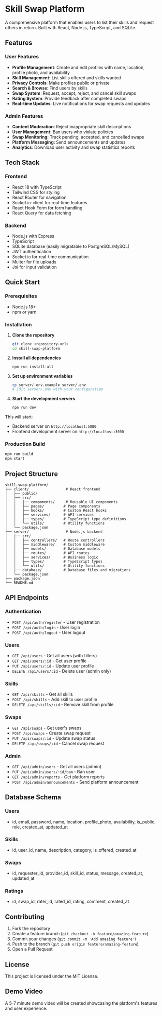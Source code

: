 # Skill Swap Platform

A comprehensive platform that enables users to list their skills and request others in return. Built with React, Node.js, TypeScript, and SQLite.

## Features

### User Features
- **Profile Management**: Create and edit profiles with name, location, profile photo, and availability
- **Skill Management**: List skills offered and skills wanted
- **Privacy Controls**: Make profiles public or private
- **Search & Browse**: Find users by skills
- **Swap System**: Request, accept, reject, and cancel skill swaps
- **Rating System**: Provide feedback after completed swaps
- **Real-time Updates**: Live notifications for swap requests and updates

### Admin Features
- **Content Moderation**: Reject inappropriate skill descriptions
- **User Management**: Ban users who violate policies
- **Swap Monitoring**: Track pending, accepted, and cancelled swaps
- **Platform Messaging**: Send announcements and updates
- **Analytics**: Download user activity and swap statistics reports

## Tech Stack

### Frontend
- React 18 with TypeScript
- Tailwind CSS for styling
- React Router for navigation
- Socket.io-client for real-time features
- React Hook Form for form handling
- React Query for data fetching

### Backend
- Node.js with Express
- TypeScript
- SQLite database (easily migratable to PostgreSQL/MySQL)
- JWT authentication
- Socket.io for real-time communication
- Multer for file uploads
- Joi for input validation

## Quick Start

### Prerequisites
- Node.js 18+ 
- npm or yarn

### Installation

1. **Clone the repository**
   ```bash
   git clone <repository-url>
   cd skill-swap-platform
   ```

2. **Install all dependencies**
   ```bash
   npm run install-all
   ```

3. **Set up environment variables**
   ```bash
   cp server/.env.example server/.env
   # Edit server/.env with your configuration
   ```

4. **Start the development servers**
   ```bash
   npm run dev
   ```

This will start:
- Backend server on `http://localhost:5000`
- Frontend development server on `http://localhost:3000`

### Production Build

```bash
npm run build
npm start
```

## Project Structure

```
skill-swap-platform/
├── client/                 # React frontend
│   ├── public/
│   ├── src/
│   │   ├── components/     # Reusable UI components
│   │   ├── pages/         # Page components
│   │   ├── hooks/         # Custom React hooks
│   │   ├── services/      # API services
│   │   ├── types/         # TypeScript type definitions
│   │   └── utils/         # Utility functions
│   └── package.json
├── server/                 # Node.js backend
│   ├── src/
│   │   ├── controllers/   # Route controllers
│   │   ├── middleware/    # Custom middleware
│   │   ├── models/        # Database models
│   │   ├── routes/        # API routes
│   │   ├── services/      # Business logic
│   │   ├── types/         # TypeScript types
│   │   └── utils/         # Utility functions
│   ├── database/          # Database files and migrations
│   └── package.json
├── package.json
└── README.md
```

## API Endpoints

### Authentication
- `POST /api/auth/register` - User registration
- `POST /api/auth/login` - User login
- `POST /api/auth/logout` - User logout

### Users
- `GET /api/users` - Get all users (with filters)
- `GET /api/users/:id` - Get user profile
- `PUT /api/users/:id` - Update user profile
- `DELETE /api/users/:id` - Delete user (admin only)

### Skills
- `GET /api/skills` - Get all skills
- `POST /api/skills` - Add skill to user profile
- `DELETE /api/skills/:id` - Remove skill from profile

### Swaps
- `GET /api/swaps` - Get user's swaps
- `POST /api/swaps` - Create swap request
- `PUT /api/swaps/:id` - Update swap status
- `DELETE /api/swaps/:id` - Cancel swap request

### Admin
- `GET /api/admin/users` - Get all users (admin)
- `PUT /api/admin/users/:id/ban` - Ban user
- `GET /api/admin/reports` - Get platform reports
- `POST /api/admin/announcements` - Send platform announcement

## Database Schema

### Users
- id, email, password, name, location, profile_photo, availability, is_public, role, created_at, updated_at

### Skills
- id, user_id, name, description, category, is_offered, created_at

### Swaps
- id, requester_id, provider_id, skill_id, status, message, created_at, updated_at

### Ratings
- id, swap_id, rater_id, rated_id, rating, comment, created_at

## Contributing

1. Fork the repository
2. Create a feature branch (`git checkout -b feature/amazing-feature`)
3. Commit your changes (`git commit -m 'Add amazing feature'`)
4. Push to the branch (`git push origin feature/amazing-feature`)
5. Open a Pull Request

## License

This project is licensed under the MIT License.

## Demo Video

A 5-7 minute demo video will be created showcasing the platform's features and user experience. 